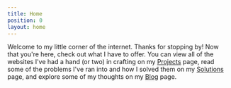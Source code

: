```yaml
---
title: Home
position: 0
layout: home
---
```


Welcome to my little corner of the internet. Thanks for stopping by! Now that you're here, check out what I have to offer. You can view all of the websites I've had a hand (or two) in crafting on my [Projects](/projects/) page, read some of the problems I've ran into and how I solved them on my [Solutions](/solutions/) page, and explore some of my thoughts on my [Blog](/blog/) page.
